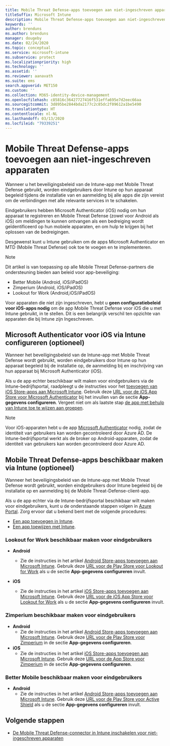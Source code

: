 ```yaml
---
title: Mobile Threat Defense-apps toevoegen aan niet-ingeschreven apparaten
titleSuffix: Microsoft Intune
description: Mobile Threat Defense-apps toevoegen aan niet-ingeschreven apparaten door apparaatgebruikers.
keywords: ''
author: brenduns
ms.author: brenduns
manager: dougeby
ms.date: 02/24/2020
ms.topic: conceptual
ms.service: microsoft-intune
ms.subservice: protect
ms.localizationpriority: high
ms.technology: ''
ms.assetid: ''
ms.reviewer: aanavath
ms.suite: ems
search.appverid: MET150
ms.custom: ''
ms.collection: M365-identity-device-management
ms.openlocfilehash: c85816c36427727416f531effa695e7d2eec66aa
ms.sourcegitcommit: 3d895be2844bda2177c2c85dc2f09612a1be5490
ms.translationtype: HT
ms.contentlocale: nl-NL
ms.lasthandoff: 03/13/2020
ms.locfileid: "79339251"
---
```

# <a name="add-mobile-threat-defense-apps-to-unenrolled-devices"></a>Mobile Threat Defense-apps toevoegen aan niet-ingeschreven apparaten

Wanneer u het beveiligingsbeleid van de Intune-app met Mobile Threat Defense gebruikt, worden eindgebruikers door Intune op hun apparaat begeleid tijdens de installatie van en aanmelding bij alle apps die zijn vereist om de verbindingen met alle relevante services in te schakelen.

Eindgebruikers hebben Microsoft Authenticator (iOS) nodig om hun apparaat te registreren en Mobile Threat Defense (zowel voor Android als iOS) om meldingen te kunnen ontvangen als een bedreiging wordt geïdentificeerd op hun mobiele apparaten, en om hulp te krijgen bij het oplossen van de bedreigingen.

Desgewenst kunt u Intune gebruiken om de apps Microsoft Authenticator en MTD (Mobile Threat Defense) ook toe te voegen en te implementeren.

> [!NOTE]
> Dit artikel is van toepassing op alle Mobile Threat Defense-partners die ondersteuning bieden aan beleid voor app-beveiliging:
>
> - Better Mobile (Android, iOS/iPadOS)
> - Zimperium (Android, iOS/iPadOS)
> - Lookout for Work (Android,iOS/iPadOS)
>
> Voor apparaten die niet zijn ingeschreven, hebt u **geen configuratiebeleid voor iOS-apps nodig** om de app Mobile Threat Defense voor iOS die u met Intune gebruikt, in te stellen. Dit is een belangrijk verschil ten opzichte van apparaten die bij Intune zijn Ingeschreven.

## <a name="configure-microsoft-authenticator-for-ios-via-intune-optional"></a>Microsoft Authenticator voor iOS via Intune configureren (optioneel)

Wanneer het beveiligingsbeleid van de Intune-app met Mobile Threat Defense wordt gebruikt, worden eindgebruikers door Intune op hun apparaat begeleid bij de installatie op, de aanmelding bij en inschrijving van hun apparaat bij Microsoft Authenticator (iOS).

Als u de app echter beschikbaar wilt maken voor eindgebruikers via de Intune-bedrijfsportal, raadpleegt u de instructies voor het [toevoegen van iOS Store-apps aan Microsoft Intune](../apps/store-apps-ios.md). Gebruik deze [URL voor de iOS App Store voor Microsoft Authenticator](https://itunes.apple.com/us/app/microsoft-authenticator/id983156458?mt=8) bij het invullen van de sectie **App-gegevens configureren**. Vergeet niet om als laatste stap [de app met behulp van Intune toe te wijzen aan groepen](../apps/apps-deploy.md).

> [!NOTE]
> Voor iOS-apparaten hebt u de app [Microsoft Authenticator](https://docs.microsoft.com/azure/multi-factor-authentication/end-user/microsoft-authenticator-app-how-to) nodig, zodat de identiteit van gebruikers kan worden gecontroleerd door Azure AD. De Intune-bedrijfsportal werkt als de broker op Android-apparaten, zodat de identiteit van gebruikers kan worden gecontroleerd door Azure AD.

## <a name="making-mobile-threat-defense-apps-available-via-intune-optional"></a>Mobile Threat Defense-apps beschikbaar maken via Intune (optioneel)

Wanneer het beveiligingsbeleid van de Intune-app met Mobile Threat Defense wordt gebruikt, worden eindgebruikers door Intune begeleid bij de installatie op en aanmelding bij de Mobile Threat-Defense-client-app.

Als u de app echter via de Intune-bedrijfsportal beschikbaar wilt maken voor eindgebruikers, kunt u de onderstaande stappen volgen in [Azure Portal](https://portal.azure.com/). Zorg ervoor dat u bekend bent met de volgende procedures:

- [Een app toevoegen in Intune](../apps/apps-add.md).
- [Een app toewijzen met Intune](../apps/apps-deploy.md).

### <a name="making-lookout-for-work-available-to-end-users"></a>Lookout for Work beschikbaar maken voor eindgebruikers

- **Android**  
  - Zie de instructies in het artikel [Android Store-apps toevoegen aan Microsoft Intune](../apps/store-apps-android.md). Gebruik deze [URL voor de Play Store voor Lookout for Work](https://play.google.com/store/apps/details?id=com.lookout.enterprise) als u de sectie **App-gegevens configureren** invult.

- **iOS**
  - Zie de instructies in het artikel [iOS Store-apps toevoegen aan Microsoft Intune](../apps/store-apps-ios.md). Gebruik deze [URL voor de iOS App Store voor Lookout for Work](https://itunes.apple.com/us/app/lookout-for-work/id997193468?mt=8) als u de sectie **App-gegevens configureren** invult.

<!-- ### Making Symantec Endpoint Protection Mobile available to end users
- **Android**
  - See the instructions for [adding Android store apps to Microsoft Intune](../apps/store-apps-android.md). When completing the **Configure app information** section, use this [SEP Mobile app store URL](https://play.google.com/store/apps/details?id=com.skycure.skycure). For **Minimum operating system**, select **Android 4.0 (Ice Cream Sandwich)**.

- **iOS**
  - See the instructions for [adding iOS store apps to Microsoft Intune](../apps/store-apps-ios.md). Use this [SEP Mobile - App Store URL](https://itunes.apple.com/us/app/skycure/id695620821?mt=8) when completing the **Configure app information** section.

### Making Check Point SandBlast Mobile available to end users
- **Android**  
  - See the instructions for [adding Android store apps to Microsoft Intune](../apps/store-apps-android.md). Use this [Check Point SandBlast Mobile - Play Store URL](https://play.google.com/store/apps/details?id=com.lacoon.security.fox) when completing the **Configure app information** section. 

- **iOS**
  - See the instructions for [adding iOS store apps to Microsoft Intune](../apps/store-apps-ios.md). Use this [Check Point SandBlast Mobile - App Store URL](https://apps.apple.com/us/app/sandblast-mobile-protect/id1006390797) when completing the **Configure app information** section. -->

### <a name="making-zimperium-available-to-end-users"></a>Zimperium beschikbaar maken voor eindgebruikers

- **Android**
  - Zie de instructies in het artikel [Android Store-apps toevoegen aan Microsoft Intune](../apps/store-apps-android.md). Gebruik deze [URL voor de Play Store voor Zimperium](https://play.google.com/store/apps/details?id=com.zimperium.zips&hl=en) in de sectie **App-gegevens configureren**.
- **iOS**
  - Zie de instructies in het artikel [iOS Store-apps toevoegen aan Microsoft Intune](../apps/store-apps-ios.md). Gebruik deze [URL voor de App Store voor Zimperium](https://itunes.apple.com/us/app/zimperium-zips/id1030924459?mt=8) in de sectie **App-gegevens configureren**.

<!-- ### Making Pradeo available to end users
- **Android**
  - See the instructions for [adding Android store apps to Microsoft Intune](../apps/store-apps-android.md). Use this [Pradeo - Play Store URL](https://play.google.com/store/apps/details?id=net.pradeo.service&hl=en_US) when completing the **Configure app information** section.

- **iOS**
  - See the instructions for [adding iOS store apps to Microsoft Intune](../apps/store-apps-ios.md). Use this [Pradeo - App Store URL](https://itunes.apple.com/us/app/pradeo-agent/id547979360?mt=8) when completing the **Configure app information** section. -->

### <a name="making-better-mobile-available-to-end-users"></a>Better Mobile beschikbaar maken voor eindgebruikers

- **Android**
  - Zie de instructies in het artikel [Android Store-apps toevoegen aan Microsoft Intune](../apps/store-apps-android.md). Gebruik deze [URL voor de Play Store voor Active Shield](https://play.google.com/store/apps/details?id=com.better.active.shield.enterprise) als u de sectie **App-gegevens configureren** invult.

<!-- - **iOS**
  - See the instructions for [adding iOS store apps to Microsoft Intune](../apps/store-apps-ios.md). Use this [ActiveShield - App Store URL](https://itunes.apple.com/us/app/activeshield/id980234260?mt=8&uo=4) when completing the **Configure app information** section. -->

<!-- ### Making Sophos available to end users
- **Android**
  - See the instructions for [adding Android store apps to Microsoft Intune](../apps/store-apps-android.md). Use this [Sophos - Play Store URL](https://play.google.com/store/apps/details?id=com.sophos.smsec) when completing the **Configure app information** section.

- **iOS**
  - See the instructions for [adding iOS store apps to Microsoft Intune](../apps/store-apps-ios.md). Use this [ActiveShield - App Store URL](https://itunes.apple.com/us/app/sophos-mobile-security/id1086924662?mt=8) when completing the **Configure app information** section.

### Making Wandera available to end users
- **Android**
  - See the instructions for [adding Android store apps to Microsoft Intune](../apps/store-apps-android.md). Use this [Wandera Mobile - Play Store URL](https://play.google.com/store/apps/details?id=com.wandera.android) when completing the **Configure app information** section. For **Minimum operating system**, select **Android 5.0**.

- **iOS**
  - See the instructions for [adding iOS store apps to Microsoft Intune](../apps/store-apps-ios.md). Use this [Wandera Mobile - - App Store URL](https://itunes.apple.com/app/wandera/id605469330) when completing the **Configure app information** section. -->

## <a name="next-steps"></a>Volgende stappen

- [De Mobile Threat Defense-connector in Intune inschakelen voor niet-ingeschreven apparaten](mtd-enable-unenrolled-devices.md)